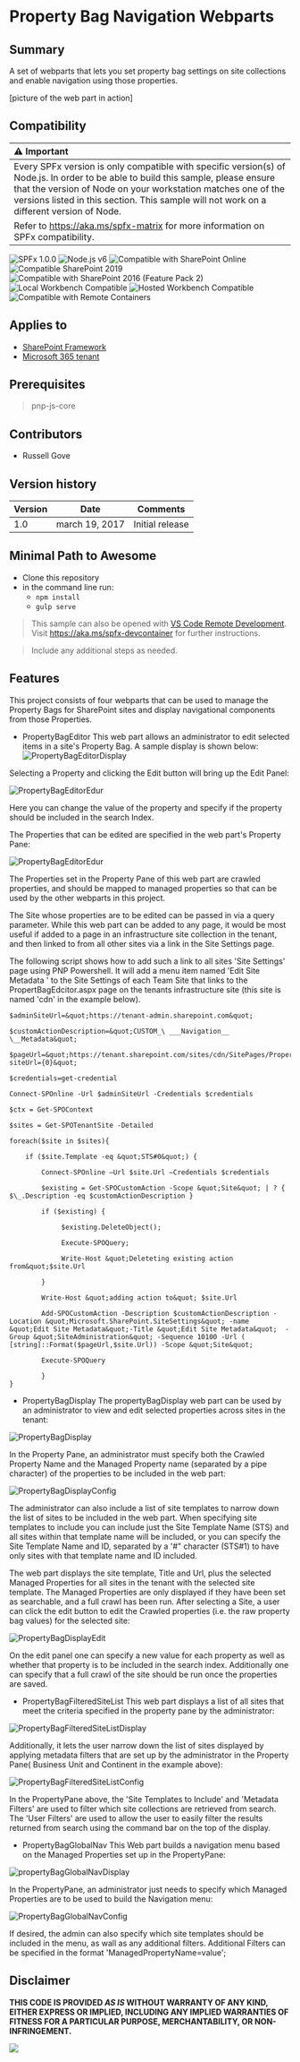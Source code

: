 # Property Bag Navigation Webparts

## Summary
A set of webparts that lets you set property bag settings on site collections and enable navigation using those properties.

[picture of the web part in action]

## Compatibility

| :warning: Important          |
|:---------------------------|
| Every SPFx version is only compatible with specific version(s) of Node.js. In order to be able to build this sample, please ensure that the version of Node on your workstation matches one of the versions listed in this section. This sample will not work on a different version of Node.|
|Refer to <https://aka.ms/spfx-matrix> for more information on SPFx compatibility.   |

![SPFx 1.0.0](https://img.shields.io/badge/SPFx-1.0.0-green.svg)
![Node.js v6](https://img.shields.io/badge/Node.js-v6-green.svg) 
![Compatible with SharePoint Online](https://img.shields.io/badge/SharePoint%20Online-Compatible-green.svg)
![Compatible SharePoint 2019](https://img.shields.io/badge/SharePoint%20Server%202019-Compatible-green.svg)
![Compatible with SharePoint 2016 (Feature Pack 2)](https://img.shields.io/badge/SharePoint%20Server%202016%20(Feature%20Pack%202)-Compatible-green.svg)
![Local Workbench Compatible](https://img.shields.io/badge/Local%20Workbench-Compatible-green.svg)
![Hosted Workbench Compatible](https://img.shields.io/badge/Hosted%20Workbench-Compatible-green.svg)
![Compatible with Remote Containers](https://img.shields.io/badge/Remote%20Containers-Compatible-green.svg)

## Applies to

* [SharePoint Framework](https://blogs.office.com/2017/02/23/sharepoint-framework-reaches-general-availability-build-and-deploy-engaging-web-parts-today/)
* [Microsoft 365 tenant](https://learn.microsoft.com/sharepoint/dev/spfx/set-up-your-development-environment)



## Prerequisites
 
> pnp-js-core

## Contributors

* Russell Gove

## Version history

Version|Date|Comments
-------|----|--------
1.0|march 19, 2017|Initial release



## Minimal Path to Awesome

- Clone this repository
- in the command line run:
  - `npm install`
  - `gulp serve`

>  This sample can also be opened with [VS Code Remote Development](https://code.visualstudio.com/docs/remote/remote-overview). Visit https://aka.ms/spfx-devcontainer for further instructions.

> Include any additional steps as needed.

## Features
This project consists of four webparts that can be used to manage the Property Bags for SharePoint sites and display navigational components from those Properties.

- PropertyBagEditor
This web part allows an administrator to edit selected items in a site&#39;s Property Bag. A sample display is shown below:
![PropertyBagEditorDisplay](./src/images/PropertyBagEditorDisplay.PNG)

Selecting a Property and clicking the Edit button will bring up the Edit Panel:

![PropertyBagEditorEdur](./src/images/PropertyBagEditorEdit.PNG)

Here you can change the value of the property and specify if the property should be included in the search Index. 

The Properties that can be edited are specified in the web part&#39;s Property Pane:

![PropertyBagEditorEdur](./src/images/PropertyBagEditorConfig.PNG)

The Properties set in the Property Pane of this web part are crawled properties, and should be mapped to managed properties so that can be used by the other webparts in this project. 

The Site whose properties are to be edited can be passed in via a query parameter. While this web part can be added to any page, it would be most useful if added to a page in an infrastructure site collection in the tenant, and then linked to from all other sites via a link in the Site Settings page.

The following script shows how to add such a link to all sites &#39;Site Settings&#39; page using PNP Powershell. It will add a menu item named &#39;Edit Site Metadata &#39; to the  Site Settings of each Team Site that links to the PropertBagEdcitor.aspx page on the tenants infrastructure site (this site is named 'cdn' in the example below).

```
$adminSiteUrl=&quot;https://tenant-admin.sharepoint.com&quot;

$customActionDescription=&quot;CUSTOM_\ ___Navigation__ \__Metadata&quot;

$pageUrl=&quot;https://tenant.sharepoint.com/sites/cdn/SitePages/PropertBagEdcitor.aspx?siteUrl={0}&quot;

$credentials=get-credential

Connect-SPOnline -Url $adminSiteUrl -Credentials $credentials

$ctx = Get-SPOContext

$sites = Get-SPOTenantSite -Detailed

foreach($site in $sites){

    if ($site.Template -eq &quot;STS#0&quot;) {

        Connect-SPOnline –Url $site.Url –Credentials $credentials

        $existing = Get-SPOCustomAction -Scope &quot;Site&quot; | ? { $\_.Description -eq $customActionDescription }

        if ($existing) {

             $existing.DeleteObject();

             Execute-SPOQuery;

             Write-Host &quot;Deleteting existing action from&quot;$site.Url

        }

        Write-Host &quot;adding action to&quot; $site.Url

        Add-SPOCustomAction -Description $customActionDescription -Location &quot;Microsoft.SharePoint.SiteSettings&quot; -name &quot;Edit Site Metadata&quot;-Title &quot;Edit Site Metadata&quot;  -Group &quot;SiteAdministration&quot; -Sequence 10100 -Url ( [string]::Format($pageUrl,$site.Url)) -Scope &quot;Site&quot;

        Execute-SPOQuery

        }
}
```

- PropertyBagDisplay
The propertyBagDisplay web part can be used by an administrator to view and edit selected properties across sites in the tenant:

![PropertyBagDisplay](./src/images/PropertyBagDisplayDisplay.PNG)

In the Property Pane, an administrator must specify both the Crawled Property Name and the Managed Property name (separated by a pipe character) of the properties to be included in the web part:

![PropertyBagDisplayConfig](./src/images/PropertBagDisplayConfig.PNG)

The administrator can also include a list of site templates to narrow down the list of sites to be included in the web part. When specifying site templates to include you can include just the Site Template Name (STS) and all sites within that template name will be included, or you can specify the Site Template Name and ID, separated by a &#39;#&quot; character (STS#1) to have only sites with that template name and ID included.

The web part displays the site template, Title and Url, plus the selected Managed Properties for all sites in the tenant with the selected site template. The Managed Properties are only displayed if they have been set as searchable, and a full crawl has been run.  After selecting a Site, a user can click the edit button to edit the Crawled properties (i.e. the raw property bag values) for the selected site:

![PropertyBagDisplayEdit](./src/images/PropertyBagDisplayEdit.PNG)

On the edit panel one can specify a new value for each property as well as whether that property is to be included in the search index. Additionally one can specify that a full crawl of the site should be run once the properties are saved.

- PropertyBagFilteredSiteList
This web part displays a list of all sites that meet the criteria specified in the property pane by the administrator:

![PropertyBagFilteredSiteListDisplay](./src/images/PropertyBagFilteredSiteListDisplay.PNG)

Additionally, it lets the user narrow down the list of sites displayed by applying metadata filters that are set up by the administrator in the Property Pane( Business Unit and Continent in the example above):

![PropertyBagFilteredSiteListConfig](./src/images/PropertyBagFilteredSiteListConfigy.PNG)

In the PropertyPane above, the 'Site Templates to Include' and 'Metadata Filters' are used to filter which site collections are retrieved from search. The 'User Filters' are used to allow the user to easily filter the results returned from search using the command bar on the top of the display.

- PropertyBagGlobalNav
This Web part builds a navigation menu based on the Managed Properties set up in the PropertyPane:

![propertyBagGlobalNavDisplay](./src/images/propertyBagGlobalNavDisplay.PNG)

In the PropertyPane, an administrator just needs to specify which Managed Properties are to be used to build the Navigation menu:

![PropertyBagGlobalNavConfig](./src/images/PropertyBagGlobalNavConfig.PNG)

If desired, the admin can also specify which site templates should be included in the menu, as wall as any additional filters. Additional Filters can be specified in the format 'ManagedPropertyName=value';


## Disclaimer

**THIS CODE IS PROVIDED *AS IS* WITHOUT WARRANTY OF ANY KIND, EITHER EXPRESS OR IMPLIED, INCLUDING ANY IMPLIED WARRANTIES OF FITNESS FOR A PARTICULAR PURPOSE, MERCHANTABILITY, OR NON-INFRINGEMENT.**


<img src="https://pnptelemetry.azurewebsites.net/sp-dev-fx-webparts/samples/react-property-bag-editor" />
